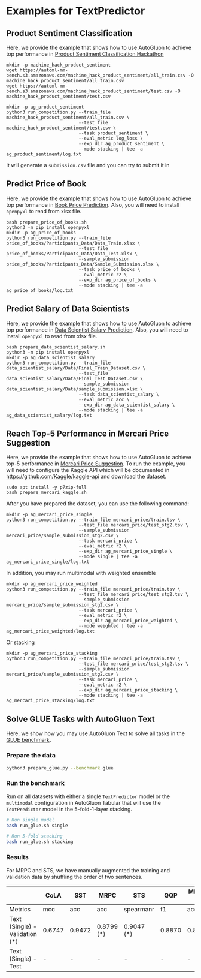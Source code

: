 # Examples for TextPredictor 

## Product Sentiment Classification

Here, we provide the example that shows how to use AutoGluon to achieve top performance in 
[Product Sentiment Classification Hackathon](https://www.machinehack.com/hackathons/product_sentiment_classification_weekend_hackathon_19/leaderboard) 

```
mkdir -p machine_hack_product_sentiment
wget https://automl-mm-bench.s3.amazonaws.com/machine_hack_product_sentiment/all_train.csv -O machine_hack_product_sentiment/all_train.csv
wget https://automl-mm-bench.s3.amazonaws.com/machine_hack_product_sentiment/test.csv -O machine_hack_product_sentiment/test.csv

mkdir -p ag_product_sentiment
python3 run_competition.py --train_file machine_hack_product_sentiment/all_train.csv \
                           --test_file machine_hack_product_sentiment/test.csv \
                           --task product_sentiment \
                           --eval_metric log_loss \
                           --exp_dir ag_product_sentiment \
                           --mode stacking | tee -a ag_product_sentiment/log.txt
```
It will generate a `submission.csv` file and you can try to submit it in 

## Predict Price of Book
Here, we provide the example that shows how to use AutoGluon to achieve top performance in [Book Price Prediction](https://www.machinehack.com/hackathons/predict_the_price_of_books/overview).
Also, you will need to install `openpyxl` to read from xlsx file.

```
bash prepare_price_of_books.sh
python3 -m pip install openpyxl
mkdir -p ag_price_of_books
python3 run_competition.py --train_file price_of_books/Participants_Data/Data_Train.xlsx \
                           --test_file price_of_books/Participants_Data/Data_Test.xlsx \
                           --sample_submission price_of_books/Participants_Data/Sample_Submission.xlsx \
                           --task price_of_books \
                           --eval_metric r2 \
                           --exp_dir ag_price_of_books \
                           --mode stacking | tee -a ag_price_of_books/log.txt
```

## Predict Salary of Data Scientists
Here, we provide the example that shows how to use AutoGluon to achieve top performance in [Data Scientist Salary Prediction](https://www.machinehack.com/hackathons/predict_the_data_scientists_salary_in_india_hackathon/overview).
Also, you will need to install `openpyxl` to read from xlsx file.

```
bash prepare_data_scientist_salary.sh
python3 -m pip install openpyxl
mkdir -p ag_data_scientist_salary
python3 run_competition.py --train_file data_scientist_salary/Data/Final_Train_Dataset.csv \
                           --test_file data_scientist_salary/Data/Final_Test_Dataset.csv \
                           --sample_submission data_scientist_salary/Data/sample_submission.xlsx \
                           --task data_scientist_salary \
                           --eval_metric acc \
                           --exp_dir ag_data_scientist_salary \
                           --mode stacking | tee -a ag_data_scientist_salary/log.txt
```


## Reach Top-5 Performance in Mercari Price Suggestion

Here, we provide the example that shows how to use AutoGluon to achieve top-5 performance in
 [Mercari Price Suggestion](https://www.kaggle.com/c/mercari-price-suggestion-challenge/data).
To run the example, you will need to configure the Kaggle API which will be documented in 
https://github.com/Kaggle/kaggle-api and download the dataset.

```
sudo apt install -y p7zip-full
bash prepare_mercari_kaggle.sh
```

After you have prepared the dataset, you can use the following command:
```
mkdir -p ag_mercari_price_single
python3 run_competition.py --train_file mercari_price/train.tsv \
                           --test_file mercari_price/test_stg2.tsv \
                           --sample_submission mercari_price/sample_submission_stg2.csv \
                           --task mercari_price \
                           --eval_metric r2 \
                           --exp_dir ag_mercari_price_single \
                           --mode single | tee -a ag_mercari_price_single/log.txt
```

In addition, you may run multimodal with weighted ensemble
```
mkdir -p ag_mercari_price_weighted
python3 run_competition.py --train_file mercari_price/train.tsv \
                           --test_file mercari_price/test_stg2.tsv \
                           --sample_submission mercari_price/sample_submission_stg2.csv \
                           --task mercari_price \
                           --eval_metric r2 \
                           --exp_dir ag_mercari_price_weighted \
                           --mode weighted | tee -a ag_mercari_price_weighted/log.txt
```
Or stacking
```
mkdir -p ag_mercari_price_stacking
python3 run_competition.py --train_file mercari_price/train.tsv \
                           --test_file mercari_price/test_stg2.tsv \
                           --sample_submission mercari_price/sample_submission_stg2.csv \
                           --task mercari_price \
                           --eval_metric r2 \
                           --exp_dir ag_mercari_price_stacking \
                           --mode stacking | tee -a ag_mercari_price_stacking/log.txt
```

## Solve GLUE Tasks with AutoGluon Text

Here, we show how you may use AutoGluon Text to solve all tasks in the [GLUE benchmark](https://openreview.net/pdf?id=rJ4km2R5t7).
 
### Prepare the data
```bash
python3 prepare_glue.py --benchmark glue
```

### Run the benchmark
Run on all datasets with either a single `TextPredictor` model or the `multimodal` configuration 
in AutoGluon Tabular that will use the `TextPredictor` model in the 5-fold-1-layer stacking.
 
```bash
# Run single model
bash run_glue.sh single

# Run 5-fold stacking
bash run_glue.sh stacking
```

### Results
For MRPC and STS, we have manually augmented the training and validation data by shuffling the 
order of two sentences.

|                                       | CoLA   | SST    | MRPC        | STS        | QQP      | MNLI-m | MNLI-mm | QNLI   | RTE    | WNLI   |
|---------------------------------------|--------|--------|-------------|------------|----------|--------|---------|--------|--------|--------|
|Metrics                                | mcc    | acc    | acc         | spearmanr  | f1       | acc    | acc     | acc    | acc    | acc    |
|Text (Single) - Validation (*)         | 0.6747 | 0.9472 | 0.8799 (*)  | 0.9047 (*) | 0.8870   | 0.8643 | 0.8589  | 0.9158 | 0.7726 | 0.5634 |
|Text (Single) - Test                   | -      | -      | -           | -          | -        | -      | -       | -      | -      |        |
